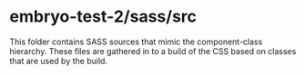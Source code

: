 # embryo-test-2/sass/src

This folder contains SASS sources that mimic the component-class hierarchy. These files
are gathered in to a build of the CSS based on classes that are used by the build.
